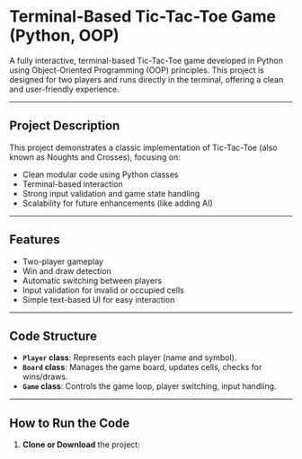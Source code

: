 # Terminal-Based Tic-Tac-Toe Game (Python, OOP)

A fully interactive, terminal-based Tic-Tac-Toe game developed in Python using Object-Oriented Programming (OOP) principles. This project is designed for two players and runs directly in the terminal, offering a clean and user-friendly experience.

---

## Project Description

This project demonstrates a classic implementation of Tic-Tac-Toe (also known as Noughts and Crosses), focusing on:
- Clean modular code using Python classes
- Terminal-based interaction
- Strong input validation and game state handling
- Scalability for future enhancements (like adding AI)

---

## Features

-  Two-player gameplay
-  Win and draw detection
-  Automatic switching between players
-  Input validation for invalid or occupied cells
-  Simple text-based UI for easy interaction

---

##  Code Structure

- **`Player` class**: Represents each player (name and symbol).
- **`Board` class**: Manages the game board, updates cells, checks for wins/draws.
- **`Game` class**: Controls the game loop, player switching, input handling.

---

##  How to Run the Code

1. **Clone or Download** the project:

